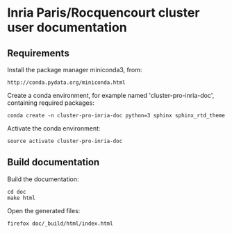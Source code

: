 Inria Paris/Rocquencourt cluster user documentation
===================================================

Requirements
------------

Install the package manager miniconda3, from:

    http://conda.pydata.org/miniconda.html

Create a conda environment, for example named 'cluster-pro-inria-doc',
containing required packages:

    conda create -n cluster-pro-inria-doc python=3 sphinx sphinx_rtd_theme

Activate the conda environment:

    source activate cluster-pro-inria-doc 

Build documentation
-------------------

Build the documentation:

    cd doc
    make html

Open the generated files:
 
    firefox doc/_build/html/index.html
